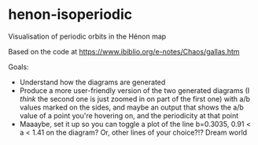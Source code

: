 # henon-isoperiodic
Visualisation of periodic orbits in the Hénon map

Based on the code at https://www.ibiblio.org/e-notes/Chaos/gallas.htm

Goals:
- Understand how the diagrams are generated
- Produce a more user-friendly version of the two generated diagrams (I *think* the second one is just zoomed in on part of the first one) with a/b values marked on the sides, and maybe an output that shows the a/b value of a point you're hovering on, and the periodicity at that point
- Maaaybe, set it up so you can toggle a plot of the line b=0.3035, 0.91 < a < 1.41 on the diagram? Or, other lines of your choice?!? Dream world
